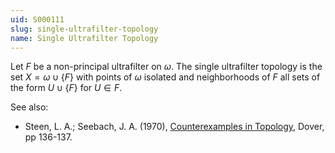 ```yaml
---
uid: S000111
slug: single-ultrafilter-topology
name: Single Ultrafilter Topology
---
```

Let $F$ be a non-principal ultrafilter on $\omega$. The single ultrafilter topology is the set $X = \omega \cup \{F\}$ with points of $\omega$ isolated and neighborhoods of $F$ all sets of the form $U \cup \{F\}$ for $U \in F$.

See also:

* Steen, L. A.; Seebach, J. A. (1970), [Counterexamples in Topology](http://books.google.com/books/about/Counterexamples_in_Topology.html?id=DkEuGkOtSrUC), Dover, pp 136-137.

